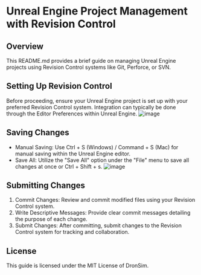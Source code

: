 # Unreal Engine Project Management with Revision Control

## Overview
This README.md provides a brief guide on managing Unreal Engine projects using Revision Control systems like Git, Perforce, or SVN.

## Setting Up Revision Control
Before proceeding, ensure your Unreal Engine project is set up with your preferred Revision Control system. Integration can typically be done through the Editor Preferences within Unreal Engine.
![image](https://github.com/AshotMovyan/Unreal-Engine-Version-Control-Submission-Steps/assets/97906192/57cf1c1d-3c67-46c3-9ef8-2151e7f8b9f5)


## Saving Changes
- Manual Saving: Use Ctrl + S (Windows) / Command + S (Mac) for manual saving within the Unreal Engine editor.
- Save All: Utilize the "Save All" option under the "File" menu to save all changes at once or Ctrl + Shift + s.
![image](https://github.com/AshotMovyan/Unreal-Engine-Version-Control-Submission-Steps/assets/97906192/652dbbdc-4332-43c8-8fbb-6e87a66b2931)


## Submitting Changes
1. Commit Changes: Review and commit modified files using your Revision Control system.
2. Write Descriptive Messages: Provide clear commit messages detailing the purpose of each change.
3. Submit Changes: After committing, submit changes to the Revision Control system for tracking and collaboration.

## License
This guide is licensed under the MIT License of DronSim.
